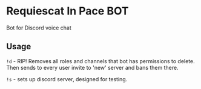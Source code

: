 # Requiescat In Pace BOT

Bot for Discord voice chat

## Usage

`!d` - RIP! Removes all roles and channels that bot has permissions to delete. Then sends to every user invite to 'new' server and bans them there.

`!s` - sets up discord server, designed for testing.
